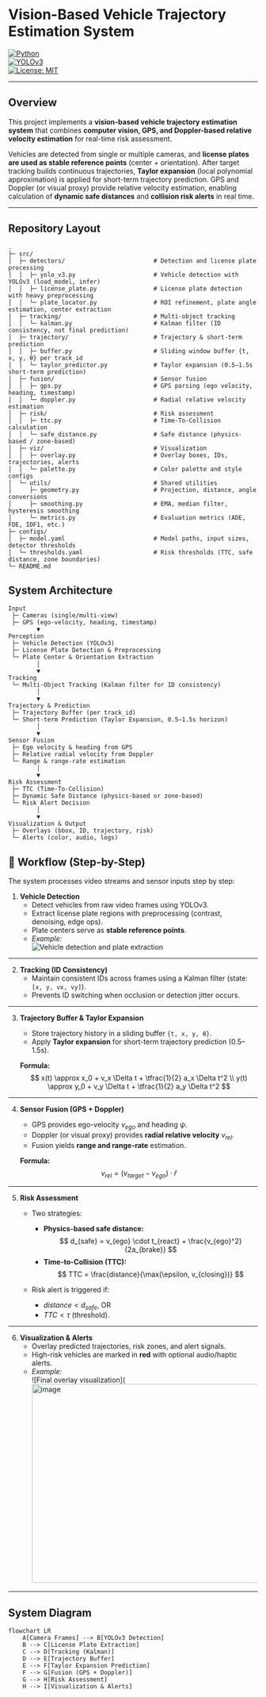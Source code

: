 #  Vision-Based Vehicle Trajectory Estimation System

[![Python](https://img.shields.io/badge/Python-3.9+-blue?logo=python)](https://www.python.org/)  
[![YOLOv3](https://img.shields.io/badge/YOLOv3-Object%20Detection-green)](https://pjreddie.com/darknet/yolo/)  
[![License: MIT](https://img.shields.io/badge/License-MIT-yellow.svg)](LICENSE)

---

##  Overview

This project implements a **vision-based vehicle trajectory estimation system** that combines **computer vision, GPS, and Doppler-based relative velocity estimation** for real-time risk assessment.  

Vehicles are detected from single or multiple cameras, and **license plates are used as stable reference points** (center + orientation). After target tracking builds continuous trajectories, **Taylor expansion** (local polynomial approximation) is applied for short-term trajectory prediction. GPS and Doppler (or visual proxy) provide relative velocity estimation, enabling calculation of **dynamic safe distances** and **collision risk alerts** in real time.

---

##  Repository Layout

```text
.
├─ src/
│  ├─ detectors/                         # Detection and license plate processing
│  │  ├─ yolo_v3.py                      # Vehicle detection with YOLOv3 (load_model, infer)
│  │  ├─ license_plate.py                # License plate detection with heavy preprocessing
│  │  └─ plate_locator.py                # ROI refinement, plate angle estimation, center extraction
│  ├─ tracking/                          # Multi-object tracking
│  │  └─ kalman.py                       # Kalman filter (ID consistency, not final prediction)
│  ├─ trajectory/                        # Trajectory & short-term prediction
│  │  ├─ buffer.py                       # Sliding window buffer {t, x, y, θ} per track_id
│  │  └─ taylor_predictor.py             # Taylor expansion (0.5–1.5s short-term prediction)
│  ├─ fusion/                            # Sensor fusion
│  │  ├─ gps.py                          # GPS parsing (ego velocity, heading, timestamp)
│  │  └─ doppler.py                      # Radial relative velocity estimation
│  ├─ risk/                              # Risk assessment
│  │  ├─ ttc.py                          # Time-To-Collision calculation
│  │  └─ safe_distance.py                # Safe distance (physics-based / zone-based)
│  ├─ viz/                               # Visualization
│  │  ├─ overlay.py                      # Overlay boxes, IDs, trajectories, alerts
│  │  └─ palette.py                      # Color palette and style configs
│  └─ utils/                             # Shared utilities
│     ├─ geometry.py                     # Projection, distance, angle conversions
│     ├─ smoothing.py                    # EMA, median filter, hysteresis smoothing
│     └─ metrics.py                      # Evaluation metrics (ADE, FDE, IDF1, etc.)
├─ configs/
│  ├─ model.yaml                         # Model paths, input sizes, detector thresholds
│  └─ thresholds.yaml                    # Risk thresholds (TTC, safe distance, zone boundaries)
└─ README.md
```

## System Architecture

```text
Input
 ├─ Cameras (single/multi-view)
 ├─ GPS (ego-velocity, heading, timestamp) 
        ▼
Perception
 ├─ Vehicle Detection (YOLOv3)
 ├─ License Plate Detection & Preprocessing
 └─ Plate Center & Orientation Extraction
        │
        ▼
Tracking
 └─ Multi-Object Tracking (Kalman filter for ID consistency)
        │
        ▼
Trajectory & Prediction
 ├─ Trajectory Buffer (per track_id)
 └─ Short-term Prediction (Taylor Expansion, 0.5–1.5s horizon)
        │
        ▼
Sensor Fusion
 ├─ Ego velocity & heading from GPS
 ├─ Relative radial velocity from Doppler
 └─ Range & range-rate estimation
        │
        ▼
Risk Assessment
 ├─ TTC (Time-To-Collision)
 ├─ Dynamic Safe Distance (physics-based or zone-based)
 └─ Risk Alert Decision
        │
        ▼
Visualization & Output
 ├─ Overlays (bbox, ID, trajectory, risk)
 └─ Alerts (color, audio, logs)
```


## 🔄 Workflow (Step-by-Step)

The system processes video streams and sensor inputs step by step:

1. **Vehicle Detection**  
   - Detect vehicles from raw video frames using YOLOv3.  
   - Extract license plate regions with preprocessing (contrast, denoising, edge ops).  
   - Plate centers serve as **stable reference points**.  
   - *Example:*  
     ![Vehicle detection and plate extraction](<img width="204" height="155" alt="image" src="https://github.com/user-attachments/assets/1d25c0da-4d3f-437e-ba57-0d6853113141" />
)

---

2. **Tracking (ID Consistency)**  
   - Maintain consistent IDs across frames using a Kalman filter (state: `[x, y, vx, vy]`).  
   - Prevents ID switching when occlusion or detection jitter occurs.
   
---

3. **Trajectory Buffer & Taylor Expansion**  
   - Store trajectory history in a sliding buffer `{t, x, y, θ}`.  
   - Apply **Taylor expansion** for short-term trajectory prediction (0.5–1.5s).  

   **Formula:**  
   $$
   x(t) \approx x_0 + v_x \Delta t + \tfrac{1}{2} a_x \Delta t^2 \\
   y(t) \approx y_0 + v_y \Delta t + \tfrac{1}{2} a_y \Delta t^2
   $$

---

4. **Sensor Fusion (GPS + Doppler)**  
   - GPS provides ego-velocity $v_{ego}$ and heading $\psi$.  
   - Doppler (or visual proxy) provides **radial relative velocity** $v_{rel}$.  
   - Fusion yields **range and range-rate** estimation.  

   **Formula:**  
   $$
   v_{rel} = (v_{target} - v_{ego}) \cdot \hat{r}
   $$

---

5. **Risk Assessment**  
   - Two strategies:  
     - **Physics-based safe distance:**  
       $$
       d_{safe} = v_{ego} \cdot t_{react} + \frac{v_{ego}^2}{2a_{brake}}
       $$  
     - **Time-to-Collision (TTC):**  
       $$
       TTC = \frac{distance}{\max(\epsilon, v_{closing})}
       $$  

   - Risk alert is triggered if:  
     - $distance < d_{safe}$, OR  
     - $TTC < \tau$ (threshold).  

---

6. **Visualization & Alerts**  
   - Overlay predicted trajectories, risk zones, and alert signals.  
   - High-risk vehicles are marked in **red** with optional audio/haptic alerts.  
   - *Example:*  
     ![Final overlay visualization](<img width="694" height="401" alt="image" src="https://github.com/user-attachments/assets/8658f11e-3da1-4606-9cfd-c3e5afeef054" />

---

##  System Diagram

```mermaid
flowchart LR
    A[Camera Frames] --> B[YOLOv3 Detection]
    B --> C[License Plate Extraction]
    C --> D[Tracking (Kalman)]
    D --> E[Trajectory Buffer]
    E --> F[Taylor Expansion Prediction]
    F --> G[Fusion (GPS + Doppler)]
    G --> H[Risk Assessment]
    H --> I[Visualization & Alerts]

```
